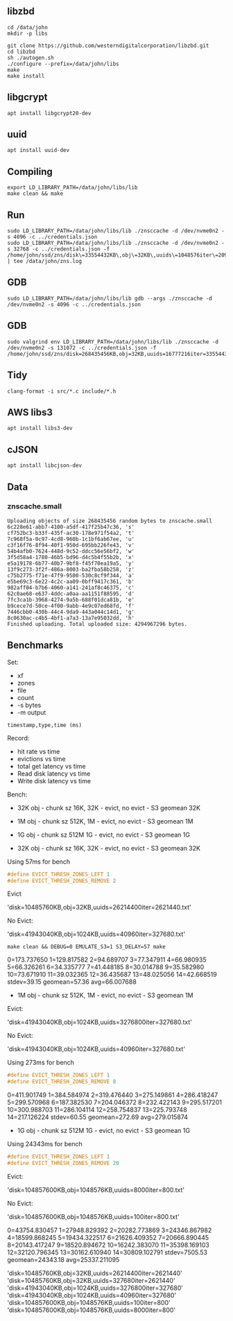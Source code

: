 ## libzbd

```
cd /data/john
mkdir -p libs

git clone https://github.com/westerndigitalcorporation/libzbd.git
cd libzbd
sh ./autogen.sh
./configure --prefix=/data/john/libs
make
make install
```

## libgcrypt

```
apt install libgcrypt20-dev
```

## uuid

```
apt install uuid-dev
```

## Compiling

```
export LD_LIBRARY_PATH=/data/john/libs/lib
make clean && make
```

## Run

```
sudo LD_LIBRARY_PATH=/data/john/libs/lib ./znsccache -d /dev/nvme0n2 -s 4096 -c ../credentials.json
sudo LD_LIBRARY_PATH=/data/john/libs/lib ./znsccache -d /dev/nvme0n2 -s 32768 -c ../credentials.json -f /home/john/ssd/zns/disk\=33554432KB\,obj\=32KB\,uuids\=1048576iter\=2097152.txt | tee /data/john/zns.log
```

## GDB

```
sudo LD_LIBRARY_PATH=/data/john/libs/lib gdb --args ./znsccache -d /dev/nvme0n2 -s 4096 -c ../credentials.json
```

## GDB

```
sudo valgrind env LD_LIBRARY_PATH=/data/john/libs/lib ./znsccache -d /dev/nvme0n2 -s 131072 -c ../credentials.json -f /home/john/ssd/zns/disk=268435456KB,obj=32KB,uuids=16777216iter=33554432.txt
```

## Tidy

```
clang-format -i src/*.c include/*.h
```

## AWS libs3

```
apt install libs3-dev
```

## cJSON

```
apt install libcjson-dev
```

## Data

### znscache.small

```
Uploading objects of size 268435456 random bytes to znscache.small
6c228e61-abb7-4100-a5df-417f25b47c36, 's'
cf752bc3-b33f-435f-ac30-178e971f54a2, 't'
7c968f5a-0c97-4cd8-960b-1c1bf6ab67ee, 'u'
c3f16f76-8f94-40f1-950d-695bb226fe43, 'v'
54b4afb0-7624-448d-9c52-ddcc56e56bf2, 'w'
3f5d58a4-1780-46b5-bd96-d4c5b4f55b2b, 'x'
e5a19178-6b77-40b7-9bf8-f45f70ea19a5, 'y'
13f9c273-3f2f-486a-8003-ba2fba58b258, 'z'
c75b2775-f71e-47f9-9500-530c8cf9f344, 'a'
e5be69c3-6e22-4c2c-aa09-0bff9417c361, 'b'
982aff04-b7b6-4060-a141-241af8c46375, 'c'
62c0ae68-e637-4ddc-a0aa-aa1151f88595, 'd'
7fc3ca1b-3968-4274-9a5b-688f01dca81b, 'e'
b9cece7d-50ce-4f00-9abb-4e9c07ed68fd, 'f'
7446cbb0-430b-44c4-9da9-443a044c14d1, 'g'
8c0630ac-c4b5-4bf1-a7a3-13a7e95032dd, 'h'
Finished uploading. Total uploaded size: 4294967296 bytes.
```

## Benchmarks

Set:

* xf
* zones
* file
* count
* -s bytes
* -m output

```
timestamp,type,time (ms)
```

Record:
* hit rate vs time
* evictions vs time
* total get latency vs time
* Read disk latency vs time
* Write disk latency vs time

Bench:
* 32K obj   - chunk sz 16K, 32K   - evict, no evict - S3 geomean 32K
<!-- * 512K obj  - chunk sz 256K, 512K - evict, no evict - S3 geomean 512K -->
* 1M obj    - chunk sz 512K, 1M   - evict, no evict - S3 geomean 1M
<!-- * 256M obj  - chunk sz 128M 256M  - evict, no evict - S3 geomean 256M -->
* 1G obj    - chunk sz 512M 1G    - evict, no evict - S3 geomean 1G

* 32K obj   - chunk sz 16K, 32K   - evict, no evict - S3 geomean 32K

Using 57ms for bench

```c
#define EVICT_THRESH_ZONES_LEFT 1
#define EVICT_THRESH_ZONES_REMOVE 2
```

Evict

'disk=10485760KB,obj=32KB,uuids=26214400iter=2621440.txt'

No Evict:

'disk=41943040KB,obj=1024KB,uuids=40960iter=327680.txt'

```
make clean && DEBUG=0 EMULATE_S3=1 S3_DELAY=57 make
```

0=173.737650
1=129.817582
2=94.689707
3=77.347911
4=66.980935
5=66.326261
6=34.335777
7=41.448185
8=30.014788
9=35.582980
10=73.671910
11=39.032365
12=36.435687
13=48.025056
14=42.668519
stdev=39.15
geomean=57.36
avg=66.007688

<!-- * 512K obj  - chunk sz 256K, 512K - evict, no evict - S3 geomean 512K

Using 198ms for bench

```
make clean && DEBUG=0 EMULATE_S3=1 S3_DELAY=198 make
```

Evict

disk=16GB
obj=512KB
uuids=2621440
iter=262144

No Evict:

disk=16GB
obj=512KB
uuids=32768
iter=262144


0=299.297865
1=190.926778
2=228.409959
3=235.568989
4=210.793632
5=131.004768
6=112.267369
7=140.005505
8=166.498834
9=200.929175
10=221.518356
11=222.765190
12=306.344046
13=224.442063
14=185.046569
stdev=52.94
geomean=197.93
avg=205.054607 -->

* 1M obj    - chunk sz 512K, 1M   - evict, no evict - S3 geomean 1M

Evict:

'disk=41943040KB,obj=1024KB,uuids=3276800iter=327680.txt'

No Evict:

'disk=41943040KB,obj=1024KB,uuids=40960iter=327680.txt'

Using 273ms for bench

```c
#define EVICT_THRESH_ZONES_LEFT 1
#define EVICT_THRESH_ZONES_REMOVE 8
```

0=411.901749
1=384.584974
2=319.476440
3=275.149861
4=286.418247
5=299.570968
6=187.382530
7=204.046372
8=232.422143
9=295.517201
10=300.988703
11=286.104114
12=258.754837
13=225.793748
14=217.126224
stdev=60.55
geomean=272.69
avg=279.015874

<!-- * 256M obj  - chunk sz 128M 256M  - evict, no evict - S3 geomean 256M

Using 5974ms for bench

disk=16777216KB,obj=262144KB,uuids=64iter=512
disk=16777216KB,obj=262144KB,uuids=5120iter=512

0=19432.277805
1=9693.144624
2=8815.460454
3=6778.249581
4=6186.889682
5=5873.107870
6=5501.407963
7=4484.963589
8=4233.923278
9=3979.102497
10=4844.022035
11=6341.245626
12=4723.135366
13=4376.366384
14=4086.082339
stdev=3794.30
geomean=5974.46
avg=6623.291940 -->

* 1G obj    - chunk sz 512M 1G    - evict, no evict - S3 geomean 1G

Using 24343ms for bench

```c
#define EVICT_THRESH_ZONES_LEFT 1
#define EVICT_THRESH_ZONES_REMOVE 20
```

Evict:

'disk=104857600KB,obj=1048576KB,uuids=8000iter=800.txt'

No Evict:

'disk=104857600KB,obj=1048576KB,uuids=100iter=800.txt'


0=43754.830457
1=27948.829392
2=20282.773869
3=24346.867982
4=18599.868245
5=19434.322517
6=21626.409352
7=20666.890445
8=20143.417247
9=18520.894672
10=16242.383070
11=35398.169103
12=32120.796345
13=30162.610940
14=30809.102791
stdev=7505.53
geomean=24343.18
avg=25337.211095


'disk=10485760KB,obj=32KB,uuids=26214400iter=2621440'
'disk=10485760KB,obj=32KB,uuids=327680iter=2621440'
'disk=41943040KB,obj=1024KB,uuids=3276800iter=327680'
'disk=41943040KB,obj=1024KB,uuids=40960iter=327680'
'disk=104857600KB,obj=1048576KB,uuids=100iter=800'
'disk=104857600KB,obj=1048576KB,uuids=8000iter=800'
